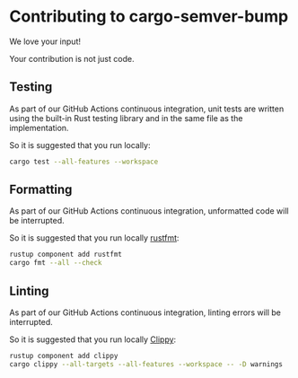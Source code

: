 # Contributing to cargo-semver-bump

We love your input!

Your contribution is not just code.

## Testing

As part of our GitHub Actions continuous integration, unit tests are written using the built-in Rust testing library and in the same file as the implementation.

So it is suggested that you run locally:

```bash
cargo test --all-features --workspace
```

## Formatting

As part of our GitHub Actions continuous integration, unformatted code will be interrupted.

So it is suggested that you run locally [rustfmt](https://crates.io/crates/rustfmt-nightly):

```bash
rustup component add rustfmt
cargo fmt --all --check
```

## Linting

As part of our GitHub Actions continuous integration, linting errors will be interrupted.

So it is suggested that you run locally [Clippy](https://crates.io/crates/clippy):

```bash
rustup component add clippy
cargo clippy --all-targets --all-features --workspace -- -D warnings
```
